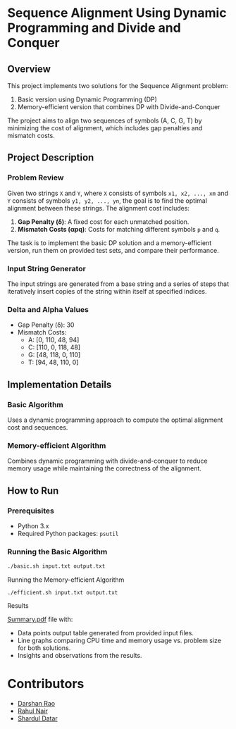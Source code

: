 # Sequence Alignment Using Dynamic Programming and Divide and Conquer

## Overview
This project implements two solutions for the Sequence Alignment problem:
1. Basic version using Dynamic Programming (DP)
2. Memory-efficient version that combines DP with Divide-and-Conquer

The project aims to align two sequences of symbols (A, C, G, T) by minimizing the cost of alignment, which includes gap penalties and mismatch costs.

## Project Description

### Problem Review
Given two strings `X` and `Y`, where `X` consists of symbols `x1, x2, ..., xm` and `Y` consists of symbols `y1, y2, ..., yn`, the goal is to find the optimal alignment between these strings. The alignment cost includes:
1. **Gap Penalty (δ)**: A fixed cost for each unmatched position.
2. **Mismatch Costs (αpq)**: Costs for matching different symbols `p` and `q`.

The task is to implement the basic DP solution and a memory-efficient version, run them on provided test sets, and compare their performance.

### Input String Generator
The input strings are generated from a base string and a series of steps that iteratively insert copies of the string within itself at specified indices.

### Delta and Alpha Values
- Gap Penalty (δ): 30
- Mismatch Costs:
  - A: [0, 110, 48, 94]
  - C: [110, 0, 118, 48]
  - G: [48, 118, 0, 110]
  - T: [94, 48, 110, 0]

## Implementation Details
### Basic Algorithm
Uses a dynamic programming approach to compute the optimal alignment cost and sequences.

### Memory-efficient Algorithm
Combines dynamic programming with divide-and-conquer to reduce memory usage while maintaining the correctness of the alignment.

## How to Run
### Prerequisites

- Python 3.x
- Required Python packages: `psutil`

### Running the Basic Algorithm
```sh
./basic.sh input.txt output.txt
```
Running the Memory-efficient Algorithm
```
./efficient.sh input.txt output.txt
```
Results

[Summary.pdf](https://github.com/darshanrao/CSCI-Algo-Sequence-Alignment/blob/main/Summary.pdf) file with:

- Data points output table generated from provided input files.
- Line graphs comparing CPU time and memory usage vs. problem size for both solutions.
- Insights and observations from the results.


# Contributors
- <a href="https://github.com/Darshan120501" >Darshan Rao</a><br>
- <a href="https://github.com/rahulanilnair">Rahul Nair</a><br>
- <a href="https://github.com/shardul-datar">Shardul Datar</a><br>
